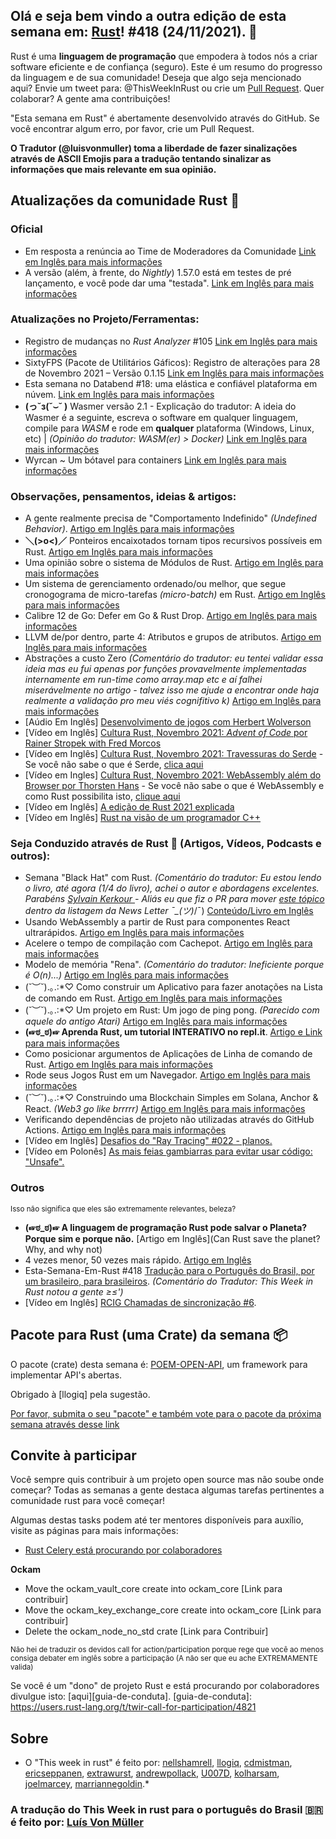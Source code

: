 ## Olá e seja bem vindo a outra edição de esta semana em: [Rust](https://www.rust-lang.org/)! #418 (24/11/2021). 🌟

Rust é uma **linguagem de programação** que empodera à todos nós a criar software eficiente e de confiança (seguro).
Este é um resumo do progresso da linguagem e de sua comunidade! Deseja que algo seja mencionado aqui? Envie um tweet para: @ThisWeekInRust ou crie um [Pull Request](https://github.com/rust-lang/this-week-in-rust/pulls).
Quer colaborar? A gente ama contribuições!

"Esta semana em Rust" é abertamente desenvolvido através do GitHub. Se você encontrar algum erro, por favor, crie um Pull Request.

**O Tradutor (@luisvonmuller) toma a liberdade de fazer sinalizações através de ASCII Emojis para a tradução tentando sinalizar as informações que mais relevante em sua opinião.**

## Atualizações da comunidade Rust 🦀

### Oficial
* Em resposta a renúncia ao Time de Moderadores da Comunidade [Link em Inglês para mais informações](https://blog.rust-lang.org/inside-rust/2021/11/25/in-response-to-the-moderation-team-resignation.html)
* A versão (além, à frente, do _Nightly_) 1.57.0 está em testes de pré lançamento, e você pode dar uma "testada". [Link em Inglês para mais informações](https://blog.rust-lang.org/inside-rust/2021/11/30/1.57.0-prerelease.html)

### Atualizações no Projeto/Ferramentas:
* Registro de mudanças no _Rust Analyzer_ #105 [Link em Inglês para mais informações](https://rust-analyzer.github.io//thisweek/2021/11/29/changelog-105.html)
* SixtyFPS (Pacote de Utilitários Gáficos): Registro de alterações para 28 de Novembro 2021 – Versão 0.1.15 [Link em Inglês para mais informações](https://sixtyfps.io/thisweek/2021-11-29.html)
* Esta semana no Databend #18: uma elástica e confiável plataforma em núvem. [Link em Inglês para mais informações](https://weekly.databend.rs/2021-12-01-databend-weekly/)
* **(っ˘з(˘⌣˘ )** Wasmer versão 2.1 - Explicação do tradutor: A ideia do Wasmer é a seguinte, escreva o software em qualquer linguagem, compile para *_WASM_* e rode em **qualquer** plataforma (Windows, Linux, etc) | _(Opinião do tradutor: WASM(er) > Docker)_ [Link em Inglês para mais informações](https://wasmer.io/posts/wasmer-2.1)
* Wyrcan ~ Um bótavel para containers [Link em Inglês para mais informações](https://gitlab.com/wyrcan/wyrcan/-/tree/v1.0.0)

### Observações, pensamentos, ideias & artigos:
* A gente realmente precisa de "Comportamento Indefinido" _(Undefined Behavior)_. [Artigo em Inglês para mais informações](https://www.ralfj.de/blog/2021/11/24/ub-necessary.html)
* **＼(>o<)／** Ponteiros encaixotados tornam tipos recursivos possíveis em Rust. [Artigo em Inglês para mais informações](https://blog.knoldus.com/box-pointers-in-rust-make-recursive-types-possible/)
* Uma opinião sobre o sistema de Módulos de Rust. [Artigo em Inglês para mais informações](https://matklad.github.io//2021/11/27/notes-on-module-system.html)
* Um sistema de gerenciamento ordenado/ou melhor, que segue cronogograma de micro-tarefas _(micro-batch)_ em Rust. [Artigo em Inglês para mais informações](https://njk.onl/blog/gaffer.html)
* Calibre 12 de Go: Defer em Go & Rust Drop. [Artigo em Inglês para mais informações](https://dev.to/mark_saward/go-footguns-go-defer-and-rust-drop-17af)
* LLVM de/por dentro, parte 4: Atributos e grupos de atributos. [Artigo em Inglês para mais informações](https://blog.yossarian.net/2021/11/29/LLVM-internals-part-4-attributes-and-attribute-groups)
* Abstrações a custo Zero _(Comentário do tradutor: eu tentei validar essa ideia mas eu fui apenas por funções provavelmente implementadas internamente em run-time como array.map etc e aí falhei miserávelmente no artigo - talvez isso me ajude a encontrar onde haja realmente a validação pro meu viés cognifitivo k)_ [Artigo em Inglês para mais informações](https://dev.to/daniel1in/zero-cost-abstractions-in-rust-5e41)
* [Aúdio Em Inglês] [Desenvolvimento de jogos com Herbert Wolverson](https://rustacean-station.org/episode/048-herbert-wolverson/)
* [Vídeo em Inglês] [Cultura Rust, Novembro 2021: _Advent of Code_ por Rainer Stropek with Fred Morcos](https://www.youtube.com/watch?v=bejThbzAYOA)
* [Vídeo em Inglês] [Cultura Rust, Novembro 2021: Travessuras do Serde](https://www.youtube.com/watch?v=bejThbzAYOA) - Se você não sabe o que é Serde, [clica aqui](https://serde.rs/)
* [Vídeo em Ingles] [Cultura Rust, Novembro 2021: WebAssembly além do Browser por Thorsten Hans](https://www.youtube.com/watch?v=bejThbzAYOA) - Se você não sabe o que é WebAssembly e como Rust possibilita isto, [clique aqui](https://rustwasm.github.io/docs/book/)
* [Vídeo em Inglês] [A edição de Rust 2021 explicada](https://www.youtube.com/watch?v=uIeIBlB0JFw)
* [Vídeo em Inglês] [Rust na visão de um programador C++](https://www.youtube.com/watch?v=DGbsHENouy4)

### Seja Conduzido através de Rust 🦀 (Artigos, Vídeos, Podcasts e outros):
* Semana "Black Hat" com Rust. _(Comentário do tradutor: Eu estou lendo o livro, até agora (1/4 do livro), achei o autor e abordagens excelentes. Parabéns [Sylvain Kerkour ](https://github.com/skerkour) - Aliás eu que fiz o PR para mover [este tópico](https://github.com/rust-lang/this-week-in-rust/pull/2665) dentro da listagem da News Letter ¯\_(ツ)_/¯) [Conteúdo/Livro em Inglês](https://kerkour.com/black-hat-rust-week-2021/)
* Usando WebAssembly a partir de Rust para componentes React ultrarápidos. [Artigo em Inglês para mais informações](https://www.joshfinnie.com/blog/using-webassembly-created-in-rust-for-fast-react-components/)
* Acelere o tempo de compilação com Cachepot. [Artigo em Inglês para mais informações](https://kflansburg.com/posts/rust-cachepot/)
* Modelo de memória "Rena". _(Comentário do tradutor: Ineficiente porque é O(n)...)_ [Artigo em Inglês para mais informações](https://veera.app/rena%27s_memory_model.html)
* (˘︶˘).｡.:*♡ Como construir um Aplicativo para fazer anotações na Lista de comando em Rust. [Artigo em Inglês para mais informações](https://levelup.gitconnected.com/how-to-build-a-note-taking-command-line-application-with-rust-part-1-34b9cd5be6b9)
* (˘︶˘).｡.:*♡ Um projeto em Rust: Um jogo de ping pong. _(Parecido com aquele do antigo Atari)_ [Artigo em Inglês para mais informações](https://phychic-owl.medium.com/rust-project-ping-pong-game-665766cc45ed)
* **(☞ಠ_ಠ)☞ Aprenda Rust, um tutorial INTERATIVO no repl.it**. [Artigo e Link para mais informações](https://www.freecodecamp.org/news/rust-in-replit/)
* Como posicionar argumentos de Aplicações de Linha de comando de Rust. [Artigo em Inglês para mais informações](https://kerkour.com/rust-position-independent-shellcode/)
* Rode seus Jogos Rust em um Navegador. [Artigo em Inglês para mais informações](https://medium.com/pragmatic-programmers/run-your-rust-games-in-a-browser-ceea86b04616)
* (˘︶˘).｡.:*♡ Construindo uma Blockchain Simples em Solana, Anchor & React. _(Web3 go like brrrrr)_ [Artigo em Inglês para mais informações](https://dev.to/fndomendez/building-a-simple-on-chain-point-of-sale-with-solana-anchor-and-react-859)
* Verificando dependências de projeto não utilizadas através do GitHub Actions. [Artigo em Inglês para mais informações](https://erayerdin.com/checking-unused-dependencies-in-a-rust-project-with-github-actions-ckwm3yov901cwlvs1h48z54xi)
* [Vídeo em Inglês] [Desafios do "Ray Tracing" #022 - planos.](https://www.youtube.com/watch?v=4y1aRPiH9Ko)
* [Vídeo em Polonês] [As mais feias gambiarras para evitar usar código: "Unsafe".](https://www.youtube.com/watch?v=q2lWUmAKsVQ)

### Outros
<small> Isso não significa que eles são extremamente relevantes, beleza? </small>
* **(☞ಠ_ಠ)☞ A linguagem de programação Rust pode salvar o Planeta? Porque sim e porque não.** [Artigo em Inglês](Can Rust save the planet? Why, and why not)
* 4 vezes menor, 50 vezes mais rápido. [Artigo em Inglês](https://blog.asciinema.org/post/smaller-faster/)
* Esta-Semana-Em-Rust #418 [Tradução para o Português do Brasil, por um brasileiro, para brasileiros](https://github.com/luisvonmuller/Esta-Semana-Em-Rust/blob/main/%23418.md). _(Comentário do Tradutor: This Week in Rust notou a gente ≥≤')_
* [Vídeo em Inglês] [RCIG Chamadas de sincronização #6](https://www.youtube.com/watch?v=pQmL71xAzIk). 


## Pacote para Rust (uma Crate) da semana 📦

O pacote (crate) desta semana é: [POEM-OPEN-API](https://crates.io/crates/poem-openapi), um framework para implementar API's abertas.

Obrigado à [llogiq] pela sugestão.

[Por favor, submita o seu "pacote" e também vote para o pacote da próxima semana através desse link](https://users.rust-lang.org/t/crate-of-the-week/2704)

## Convite à participar

Você sempre quis contribuir à um projeto open source mas não soube onde começar? Todas as semanas a gente destaca algumas tarefas pertinentes a comunidade rust para você começar!

Algumas destas tasks podem até ter mentores disponíveis para auxílio, visite as páginas para mais informações:
* [Rust Celery está procurando por colaboradores](https://github.com/rusty-celery/rusty-celery)

**Ockam**
* Move the ockam_vault_core create into ockam_core [Link para contribuir]
* Move the ockam_key_exchange_core create into ockam_core [Link para contribuir]
* Delete the ockam_node_no_std crate [Link para Contribuir]

<small> Não hei de traduzir os devidos call for action/participation porque rege que você ao menos consiga debater em inglês sobre a participação (A não ser que eu ache EXTREMAMENTE valida)</small>

Se você é um "dono" de projeto Rust e está procurando por colaboradores divulgue isto: [aqui][guia-de-conduta].
[guia-de-conduta]: https://users.rust-lang.org/t/twir-call-for-participation/4821

## Sobre
* O "This week in rust" é feito por: [nellshamrell](https://github.com/nellshamrell), [llogiq](https://github.com/llogiq), [cdmistman](https://github.com/cdmistman), [ericseppanen](https://github.com/ericseppanen), [extrawurst](https://github.com/extrawurst), [andrewpollack](https://github.com/andrewpollack), [U007D](https://github.com/U007D), [kolharsam](https://github.com/kolharsam), [joelmarcey](https://github.com/joelmarcey), [marriannegoldin](https://github.com/marriannegoldin).*

 ### A tradução do This Week in rust para o português do Brasil 🇧🇷 é feito por: [Luís Von Müller](github.com/luisvonmuller) 

